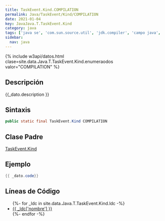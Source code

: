 ```yaml
---
title: TaskEvent.Kind.COMPILATION
permalink: Java/TaskEvent/Kind/COMPILATION
date: 2021-01-04
key: JavaJava.T.TaskEvent.Kind
category: java
tags: ['java se', 'com.sun.source.util', 'jdk.compiler', 'campo java', 'Java 1.6']
sidebar: 
  nav: java
---
```


{% include w3api/datos.html clase=site.data.Java.T.TaskEvent.Kind.enumeraodos valor="COMPILATION" %}

## Descripción
{{_dato.description }}

## Sintaxis
~~~java
public static final TaskEvent.Kind COMPILATION
~~~

## Clase Padre
[TaskEvent.Kind](/Java/TaskEvent/Kind/)

## Ejemplo
~~~java
{{ _dato.code}}
~~~

## Líneas de Código
<ul>
{%- for _ldc in site.data.Java.T.TaskEvent.Kind.ldc -%}
   <li>
       <a href="{{_ldc['url'] }}">{{ _ldc['nombre'] }}</a>
   </li>
{%- endfor -%}
</ul>
